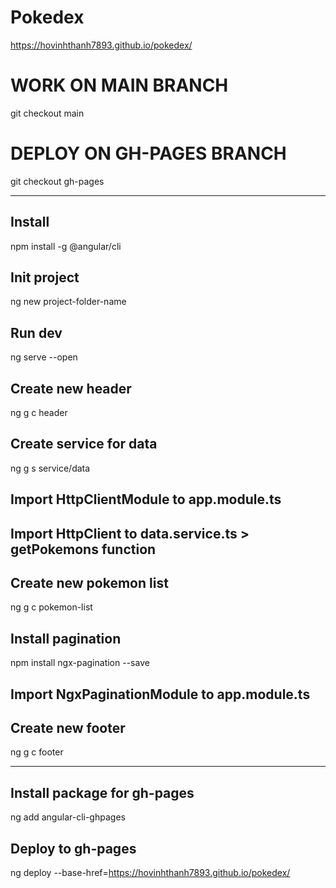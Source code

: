 # Pokedex
https://hovinhthanh7893.github.io/pokedex/

# WORK ON MAIN BRANCH
git checkout main

# DEPLOY ON GH-PAGES BRANCH
git checkout gh-pages

-------------------------------------------------------

## Install
npm install -g @angular/cli

## Init project
ng new project-folder-name

## Run dev
ng serve --open

## Create new header
ng g c header

## Create service for data
ng g s service/data

## Import HttpClientModule to app.module.ts
## Import HttpClient to data.service.ts > getPokemons function

## Create new pokemon list
ng g c pokemon-list

## Install pagination
npm install ngx-pagination --save

## Import NgxPaginationModule to app.module.ts

## Create new footer
ng g c footer

---------------------------------------------------------------

## Install package for gh-pages
ng add angular-cli-ghpages

## Deploy to gh-pages
ng deploy --base-href=https://hovinhthanh7893.github.io/pokedex/